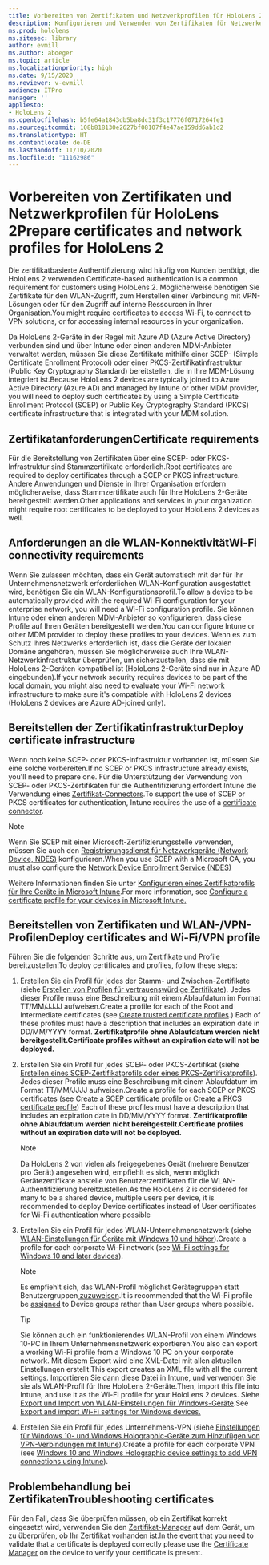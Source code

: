```yaml
---
title: Vorbereiten von Zertifikaten und Netzwerkprofilen für HoloLens 2
description: Konfigurieren und Verwenden von Zertifikaten für Netzwerke auf HoloLens 2-Geräten
ms.prod: hololens
ms.sitesec: library
author: evmill
ms.author: aboeger
ms.topic: article
ms.localizationpriority: high
ms.date: 9/15/2020
ms.reviewer: v-evmill
audience: ITPro
manager: ''
appliesto:
- HoloLens 2
ms.openlocfilehash: b5fe64a1843db5ba8dc31f3c17776f0717264fe1
ms.sourcegitcommit: 108b818130e2627bf08107f4e47ae159dd6ab1d2
ms.translationtype: HT
ms.contentlocale: de-DE
ms.lasthandoff: 11/10/2020
ms.locfileid: "11162986"
---
```

# <span data-ttu-id="d97b7-103">Vorbereiten von Zertifikaten und Netzwerkprofilen für HoloLens 2</span><span class="sxs-lookup"><span data-stu-id="d97b7-103">Prepare certificates and network profiles for HoloLens 2</span></span>

<span data-ttu-id="d97b7-104">Die zertifikatbasierte Authentifizierung wird häufig von Kunden benötigt, die HoloLens 2 verwenden.</span><span class="sxs-lookup"><span data-stu-id="d97b7-104">Certificate-based authentication is a common requirement for customers using HoloLens 2.</span></span> <span data-ttu-id="d97b7-105">Möglicherweise benötigen Sie Zertifikate für den WLAN-Zugriff, zum Herstellen einer Verbindung mit VPN-Lösungen oder für den Zugriff auf interne Ressourcen in Ihrer Organisation.</span><span class="sxs-lookup"><span data-stu-id="d97b7-105">You might require certificates to access Wi-Fi, to connect to VPN solutions, or for accessing internal resources in your organization.</span></span>

<span data-ttu-id="d97b7-106">Da HoloLens 2-Geräte in der Regel mit Azure AD (Azure Active Directory) verbunden sind und über Intune oder einen anderen MDM-Anbieter verwaltet werden, müssen Sie diese Zertifikate mithilfe einer SCEP- (Simple Certificate Enrollment Protocol) oder einer PKCS-Zertifikatinfrastruktur (Public Key Cryptography Standard) bereitstellen, die in Ihre MDM-Lösung integriert ist.</span><span class="sxs-lookup"><span data-stu-id="d97b7-106">Because HoloLens 2 devices are typically joined to Azure Active Directory (Azure AD) and managed by Intune or other MDM provider, you will need to deploy such certificates by using a Simple Certificate Enrollment Protocol (SCEP) or Public Key Cryptography Standard (PKCS) certificate infrastructure that is integrated with your MDM solution.</span></span>

## <span data-ttu-id="d97b7-107">Zertifikatanforderungen</span><span class="sxs-lookup"><span data-stu-id="d97b7-107">Certificate requirements</span></span>
<span data-ttu-id="d97b7-108">Für die Bereitstellung von Zertifikaten über eine SCEP- oder PKCS-Infrastruktur sind Stammzertifikate erforderlich.</span><span class="sxs-lookup"><span data-stu-id="d97b7-108">Root certificates are required to deploy certificates through a SCEP or PKCS infrastructure.</span></span> <span data-ttu-id="d97b7-109">Andere Anwendungen und Dienste in Ihrer Organisation erfordern möglicherweise, dass Stammzertifikate auch für Ihre HoloLens 2-Geräte bereitgestellt werden.</span><span class="sxs-lookup"><span data-stu-id="d97b7-109">Other applications and services in your organization might require root certificates to be deployed to your HoloLens 2 devices as well.</span></span> 

## <span data-ttu-id="d97b7-110">Anforderungen an die WLAN-Konnektivität</span><span class="sxs-lookup"><span data-stu-id="d97b7-110">Wi-Fi connectivity requirements</span></span>
<span data-ttu-id="d97b7-111">Wenn Sie zulassen möchten, dass ein Gerät automatisch mit der für Ihr Unternehmensnetzwerk erforderlichen WLAN-Konfiguration ausgestattet wird, benötigen Sie ein WLAN-Konfigurationsprofil.</span><span class="sxs-lookup"><span data-stu-id="d97b7-111">To allow a device to be automatically provided with the required Wi-Fi configuration for your enterprise network, you will need a Wi-Fi configuration profile.</span></span> <span data-ttu-id="d97b7-112">Sie können Intune oder einen anderen MDM-Anbieter so konfigurieren, dass diese Profile auf Ihren Geräten bereitgestellt werden.</span><span class="sxs-lookup"><span data-stu-id="d97b7-112">You can configure Intune or other MDM provider to deploy these profiles to your devices.</span></span> <span data-ttu-id="d97b7-113">Wenn es zum Schutz Ihres Netzwerks erforderlich ist, dass die Geräte der lokalen Domäne angehören, müssen Sie möglicherweise auch Ihre WLAN-Netzwerkinfrastruktur überprüfen, um sicherzustellen, dass sie mit HoloLens 2-Geräten kompatibel ist (HoloLens 2-Geräte sind nur in Azure AD eingebunden).</span><span class="sxs-lookup"><span data-stu-id="d97b7-113">If your network security requires devices to be part of the local domain, you might also need to evaluate your Wi-Fi network infrastructure to make sure it's compatible with HoloLens 2 devices (HoloLens 2 devices are Azure AD-joined only).</span></span>

## <span data-ttu-id="d97b7-114">Bereitstellen der Zertifikatinfrastruktur</span><span class="sxs-lookup"><span data-stu-id="d97b7-114">Deploy certificate infrastructure</span></span>
<span data-ttu-id="d97b7-115">Wenn noch keine SCEP- oder PKCS-Infrastruktur vorhanden ist, müssen Sie eine solche vorbereiten.</span><span class="sxs-lookup"><span data-stu-id="d97b7-115">If no SCEP or PKCS infrastructure already exists, you'll need to prepare one.</span></span> <span data-ttu-id="d97b7-116">Für die Unterstützung der Verwendung von SCEP- oder PKCS-Zertifikaten für die Authentifizierung erfordert Intune die Verwendung eines [Zertifikat-Connectors](https://docs.microsoft.com/mem/intune/protect/certificate-connectors).</span><span class="sxs-lookup"><span data-stu-id="d97b7-116">To support the use of SCEP or PKCS certificates for authentication, Intune requires the use of a [certificate connector](https://docs.microsoft.com/mem/intune/protect/certificate-connectors).</span></span>

> [!NOTE]
> <span data-ttu-id="d97b7-117">Wenn Sie SCEP mit einer Microsoft-Zertifizierungsstelle verwenden, müssen Sie auch den [Registrierungsdienst für Netzwerkgeräte (Network Device, NDES)](https://docs.microsoft.com/mem/intune/protect/certificates-scep-configure#set-up-ndes) konfigurieren.</span><span class="sxs-lookup"><span data-stu-id="d97b7-117">When you use SCEP with a Microsoft CA, you must also configure the [Network Device Enrollment Service (NDES)](https://docs.microsoft.com/mem/intune/protect/certificates-scep-configure#set-up-ndes)</span></span>

<span data-ttu-id="d97b7-118">Weitere Informationen finden Sie unter [Konfigurieren eines Zertifikatprofils für Ihre Geräte in Microsoft Intune](https://docs.microsoft.com/intune/certificates-configure).</span><span class="sxs-lookup"><span data-stu-id="d97b7-118">For more information, see [Configure a certificate profile for your devices in Microsoft Intune.](https://docs.microsoft.com/intune/certificates-configure)</span></span>

## <span data-ttu-id="d97b7-119">Bereitstellen von Zertifikaten und WLAN-/VPN-Profilen</span><span class="sxs-lookup"><span data-stu-id="d97b7-119">Deploy certificates and Wi-Fi/VPN profile</span></span>
<span data-ttu-id="d97b7-120">Führen Sie die folgenden Schritte aus, um Zertifikate und Profile bereitzustellen:</span><span class="sxs-lookup"><span data-stu-id="d97b7-120">To deploy certificates and profiles, follow these steps:</span></span>
1.  <span data-ttu-id="d97b7-121">Erstellen Sie ein Profil für jedes der Stamm- und Zwischen-Zertifikate (siehe [Erstellen von Profilen für vertrauenswürdige Zertifikate](https://docs.microsoft.com/intune/protect/certificates-configure#create-trusted-certificate-profiles)). Jedes dieser Profile muss eine Beschreibung mit einem Ablaufdatum im Format TT/MM/JJJJ aufweisen.</span><span class="sxs-lookup"><span data-stu-id="d97b7-121">Create a profile for each of the Root and Intermediate certificates (see [Create trusted certificate profiles](https://docs.microsoft.com/intune/protect/certificates-configure#create-trusted-certificate-profiles).) Each of these profiles must have a description that includes an expiration date in DD/MM/YYYY format.</span></span> **<span data-ttu-id="d97b7-122">Zertifikatprofile ohne Ablaufdatum werden nicht bereitgestellt.</span><span class="sxs-lookup"><span data-stu-id="d97b7-122">Certificate profiles without an expiration date will not be deployed.</span></span>**
1.  <span data-ttu-id="d97b7-123">Erstellen Sie ein Profil für jedes SCEP- oder PKCS-Zertifikat (siehe [Erstellen eines SCEP-Zertifikatprofils oder eines PKCS-Zertifikatprofils](https://docs.microsoft.com/intune/protect/certficates-pfx-configure#create-a-pkcs-certificate-profile)). Jedes dieser Profile muss eine Beschreibung mit einem Ablaufdatum im Format TT/MM/JJJJ aufweisen.</span><span class="sxs-lookup"><span data-stu-id="d97b7-123">Create a profile for each SCEP or PKCS certificates (see [Create a SCEP certificate profile or Create a PKCS certificate profile](https://docs.microsoft.com/intune/protect/certficates-pfx-configure#create-a-pkcs-certificate-profile)) Each of these profiles must have a description that includes an expiration date in DD/MM/YYYY format.</span></span> **<span data-ttu-id="d97b7-124">Zertifikatprofile ohne Ablaufdatum werden nicht bereitgestellt.</span><span class="sxs-lookup"><span data-stu-id="d97b7-124">Certificate profiles without an expiration date will not be deployed.</span></span>**

    > [!NOTE]
    > <span data-ttu-id="d97b7-125">Da HoloLens 2 von vielen als freigegebenes Gerät (mehrere Benutzer pro Gerät) angesehen wird, empfiehlt es sich, wenn möglich Gerätezertifikate anstelle von Benutzerzertifikaten für die WLAN-Authentifizierung bereitzustellen.</span><span class="sxs-lookup"><span data-stu-id="d97b7-125">As the HoloLens 2 is considered for many to be a shared device, multiple users per device, it is recommended to deploy Device certificates instead of User certificates for Wi-Fi authentication where possible</span></span>

3.  <span data-ttu-id="d97b7-126">Erstellen Sie ein Profil für jedes WLAN-Unternehmensnetzwerk (siehe [WLAN-Einstellungen für Geräte mit Windows 10 und höher](https://docs.microsoft.com/intune/wi-fi-settings-windows)).</span><span class="sxs-lookup"><span data-stu-id="d97b7-126">Create a profile for each corporate Wi-Fi network (see [Wi-Fi settings for Windows 10 and later devices](https://docs.microsoft.com/intune/wi-fi-settings-windows)).</span></span> 
    > [!NOTE]
    > <span data-ttu-id="d97b7-127">Es empfiehlt sich, das WLAN-Profil möglichst Gerätegruppen statt Benutzergruppen[ zuzuweisen](https://docs.microsoft.com/mem/intune/configuration/device-profile-assign).</span><span class="sxs-lookup"><span data-stu-id="d97b7-127">It is recommended that the Wi-Fi profile be [assigned](https://docs.microsoft.com/mem/intune/configuration/device-profile-assign) to Device groups rather than User groups where possible.</span></span> 

    > [!TIP]
    > <span data-ttu-id="d97b7-128">Sie können auch ein funktionierendes WLAN-Profil von einem Windows 10-PC in Ihrem Unternehmensnetzwerk exportieren.</span><span class="sxs-lookup"><span data-stu-id="d97b7-128">You also can export a working Wi-Fi profile from a Windows 10 PC on your corporate network.</span></span> <span data-ttu-id="d97b7-129">Mit diesem Export wird eine XML-Datei mit allen aktuellen Einstellungen erstellt.</span><span class="sxs-lookup"><span data-stu-id="d97b7-129">This export creates an XML file with all the current settings.</span></span> <span data-ttu-id="d97b7-130">Importieren Sie dann diese Datei in Intune, und verwenden Sie sie als WLAN-Profil für Ihre HoloLens 2-Geräte.</span><span class="sxs-lookup"><span data-stu-id="d97b7-130">Then, import this file into Intune, and use it as the Wi-Fi profile for your HoloLens 2 devices.</span></span> <span data-ttu-id="d97b7-131">Siehe [Export und Import von WLAN-Einstellungen für Windows-Geräte](https://docs.microsoft.com/mem/intune/configuration/wi-fi-settings-import-windows-8-1).</span><span class="sxs-lookup"><span data-stu-id="d97b7-131">See [Export and import Wi-Fi settings for Windows devices.](https://docs.microsoft.com/mem/intune/configuration/wi-fi-settings-import-windows-8-1)</span></span>

4.  <span data-ttu-id="d97b7-132">Erstellen Sie ein Profil für jedes Unternehmens-VPN (siehe [Einstellungen für Windows 10- und Windows Holographic-Geräte zum Hinzufügen von VPN-Verbindungen mit Intune](https://docs.microsoft.com/intune/vpn-settings-windows-10)).</span><span class="sxs-lookup"><span data-stu-id="d97b7-132">Create a profile for each corporate VPN (see [Windows 10 and Windows Holographic device settings to add VPN connections using Intune](https://docs.microsoft.com/intune/vpn-settings-windows-10)).</span></span>

## <span data-ttu-id="d97b7-133">Problembehandlung bei Zertifikaten</span><span class="sxs-lookup"><span data-stu-id="d97b7-133">Troubleshooting certificates</span></span>

<span data-ttu-id="d97b7-134">Für den Fall, dass Sie überprüfen müssen, ob ein Zertifikat korrekt eingesetzt wird, verwenden Sie den [Zertifikat-Manager](certificate-manager.md) auf dem Gerät, um zu überprüfen, ob Ihr Zertifikat vorhanden ist.</span><span class="sxs-lookup"><span data-stu-id="d97b7-134">In the event that you need to validate that a certificate is deployed correctly please use the [Certificate Manager](certificate-manager.md) on the device to verify your certificate is present.</span></span>  


